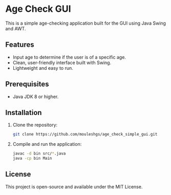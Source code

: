 # Age Check GUI

This is a simple age-checking application built for the GUI using Java Swing and AWT.

## Features
- Input age to determine if the user is of a specific age.
- Clean, user-friendly interface built with Swing.
- Lightweight and easy to run.

## Prerequisites
- Java JDK 8 or higher.

## Installation
1. Clone the repository:
    ```bash
    git clone https://github.com/mouleshgs/age_check_simple_gui.git
    ```

2. Compile and run the application:
    ```bash
    javac -d bin src/*.java
    java -cp bin Main
    ```

## License
This project is open-source and available under the MIT License.
